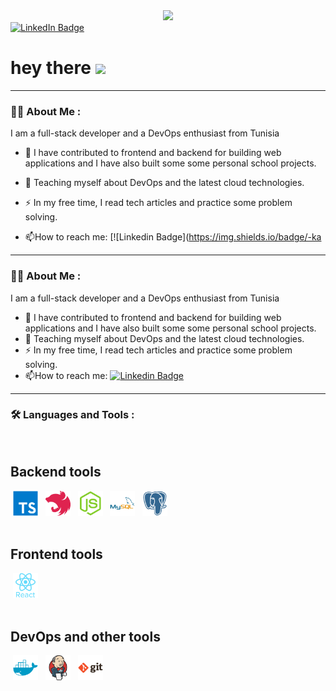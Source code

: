 
<!--
**hana-ghz/hana-ghz** is a ✨ _special_ ✨ repository because its `README.md` (this file) appears on your GitHub profile.



Here are some ideas to get you started:

- 🔭 I’m currently working on ...
- 🌱 I’m currently learning ...
- 👯 I’m looking to collaborate on ...
- 🤔 I’m looking for help with ...
- 💬 Ask me about ...
- 📫 How to reach me: ...
- 😄 Pronouns: ...
- ⚡ Fun fact: ...
-->

<div id="header" align="center">
  <img src="https://giphy.com/stickers/dev-developers-yooda-KJmbSTSyIzetubNgJ5" width="100"/>
</div>

<div id="badges">
    <a href="https://www.linkedin.com/in/hana-ben-ghezail-822a601ba/">
      <img src="https://img.shields.io/badge/LinkedIn-blue?style=for-the-badge&logo=linkedin&logoColor=white"             alt="LinkedIn Badge"/>
    </a>
</div>

<h1>
  hey there
  <img src="https://media.giphy.com/media/hvRJCLFzcasrR4ia7z/giphy.gif" width="30px"/>
</h1>

---

### :woman_technologist: About Me :

I am a full-stack developer and a DevOps enthusiast from Tunisia
- :telescope: I have contributed to frontend and backend for building web applications and I have also built some some personal school projects.

- :seedling: Teaching myself about DevOps and the latest cloud technologies.

- :zap: In my free time, I read tech articles and practice some problem solving.

- :mailbox:How to reach me: [![Linkedin Badge](https://img.shields.io/badge/-ka​


---

### :woman_technologist: About Me :
I am a full-stack developer and a DevOps enthusiast from Tunisia
- :telescope: I have contributed to frontend and backend for building web applications and I have also built some some personal school projects.
- :seedling: Teaching myself about DevOps and the latest cloud technologies.
- :zap: In my free time, I read tech articles and practice some problem solving.
- :mailbox:How to reach me: [![Linkedin Badge](https://img.shields.io/badge/-kakbar-blue?style=flat&logo=Linkedin&logoColor=white)](https://www.linkedin.com/in/hana-ben-ghezail-822a601ba/)


---

### :hammer_and_wrench: Languages and Tools :

 
 <div>
  <h2> Backend tools</h2>
   <img src="https://github.com/devicons/devicon/blob/master/icons/typescript/typescript-original.svg"     title="TypeScript" alt="TypeScript" width="40" height="40"/>&nbsp;
  <img src="https://github.com/devicons/devicon/blob/master/icons/nestjs/nestjs-plain.svg" title="NestJs"    alt="NestJs" width="40" height="40"/>&nbsp;
  <img src="https://github.com/devicons/devicon/blob/master/icons/nodejs/nodejs-plain.svg" title="NodeJs"    alt="NodeJs" width="40" height="40"/>&nbsp;
  <img src="https://github.com/devicons/devicon/blob/master/icons/mysql/mysql-original-wordmark.svg"  title="MySQL"  alt="MySQL" width="40"      height="40"/>&nbsp;
  <img src="https://github.com/devicons/devicon/blob/master/icons/postgresql/postgresql-plain.svg"  title="PostgreSQL" alt="PostgreSQL" width="40"  height="40"/>&nbsp;
</div>


<div>
  <h2> Frontend tools</h2>
  <img src="https://github.com/devicons/devicon/blob/master/icons/react/react-original-wordmark.svg"        title="React" alt="React" width="40" height="40"/>&nbsp;
 
</div>

<div>
  <h2> DevOps and other tools</h2>
  <img src="https://github.com/devicons/devicon/blob/master/icons/docker/docker-plain.svg" title="Docker" alt="Docker" width="40" height="40"/>&nbsp;
  <img src="https://github.com/devicons/devicon/blob/master/icons/jenkins/jenkins-original.svg" title="Jenkins" alt="Jenkins" width="40"      height="40"/>&nbsp;
  <img src="https://github.com/devicons/devicon/blob/master/icons/git/git-original-wordmark.svg" title="Git" **alt="Git" width="40" height="40"/>
</div>


